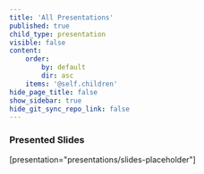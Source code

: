 ```yaml
---
title: 'All Presentations'
published: true
child_type: presentation
visible: false
content:
    order:
        by: default
        dir: asc
    items: '@self.children'
hide_page_title: false
show_sidebar: true
hide_git_sync_repo_link: false
---
```


### Presented Slides  
[presentation="presentations/slides-placeholder"]
